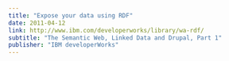 ```yaml
---
title: "Expose your data using RDF"
date: 2011-04-12
link: http://www.ibm.com/developerworks/library/wa-rdf/
subtitle: "The Semantic Web, Linked Data and Drupal, Part 1"
publisher: "IBM developerWorks"
---
```

